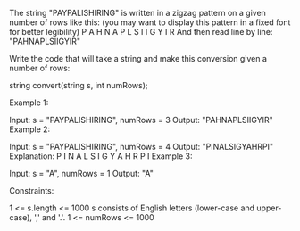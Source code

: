 The string "PAYPALISHIRING" is written in a zigzag pattern on a given number of rows like this: (you may want to display this pattern in a fixed font for better legibility)
P   A   H   N
A P L S I I G
Y   I   R
And then read line by line: "PAHNAPLSIIGYIR"

Write the code that will take a string and make this conversion given a number of rows:



string convert(string s, int numRows);

Example 1:

Input: s = "PAYPALISHIRING", numRows = 3
Output: "PAHNAPLSIIGYIR"
Example 2:

Input: s = "PAYPALISHIRING", numRows = 4
Output: "PINALSIGYAHRPI"
Explanation:
P     I    N
A   L S  I G
Y A   H R
P     I
Example 3:

Input: s = "A", numRows = 1
Output: "A"
 

Constraints:

1 <= s.length <= 1000
s consists of English letters (lower-case and upper-case), ',' and '.'.
1 <= numRows <= 1000
